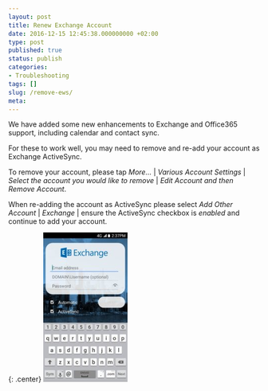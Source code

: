```yaml
---
layout: post
title: Renew Exchange Account
date: 2016-12-15 12:45:38.000000000 +02:00
type: post
published: true
status: publish
categories:
- Troubleshooting
tags: []
slug: /remove-ews/
meta:
---
```


We have added some new enhancements to Exchange and Office365 support, including calendar and contact sync.

For these to work well, you may need to remove and re-add your account as Exchange ActiveSync.

To remove your account, please tap *More...* \| *Various Account Settings* \| *Select the account you would like to remove* \| *Edit Account and then Remove Account*.

When re-adding the account as ActiveSync please select *Add Other Account* \| *Exchange* \| ensure the ActiveSync checkbox is *enabled* and continue to add your account.

{: .center}
![BlueMail Exchange](/assets/BlueMail_Exchange-169x300.jpg)